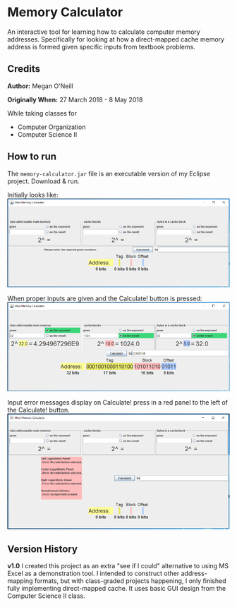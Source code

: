 # Memory Calculator
An interactive tool for learning how to calculate computer memory addresses. Specifically for looking at how a direct-mapped cache memory address is formed given specific inputs from textbook problems. 

## Credits
**Author:** Megan O'Neill

**Originally When:** 27 March 2018 - 8 May 2018

While taking classes for
- Computer Organization
- Computer Science II

## How to run
The `memory-calculator.jar` file is an executable version of my Eclipse project. Download & run.

Initially looks like:
![Memory Calculator - Start running](mem-calc-startup.png)

When proper inputs are given and the Calculate! button is pressed:
![Memory Calculator - Calculating an address](mem-calc-working.png)

Input error messages display on Calculate! press in a red panel to the left of the Calculate! button.
![Memory Calculator - Status panel with errors](mem-calc-errors.png)

## Version History
**v1.0**
I created this project as an extra "see if I could" alternative to using MS Excel as a demonstration tool. I intended to construct other address-mapping formats, but with class-graded projects happening, I only finished fully implementing direct-mapped cache. It uses basic GUI design from the Computer Science II class.
